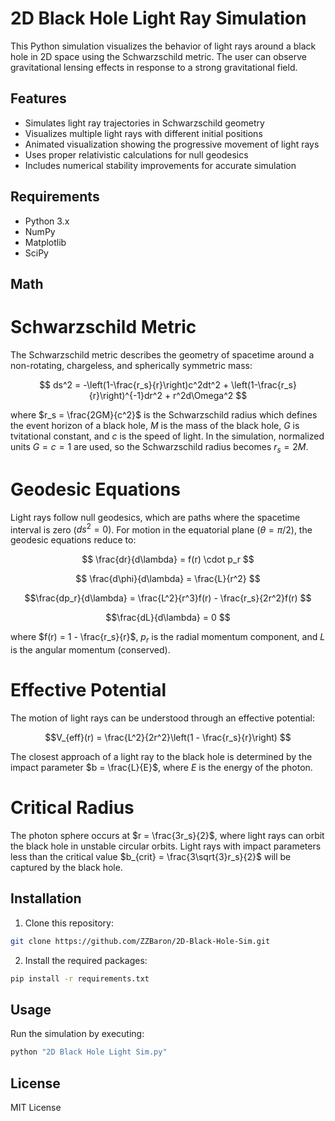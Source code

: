 # 2D Black Hole Light Ray Simulation

This Python simulation visualizes the behavior of light rays around a black hole in 2D space using the Schwarzschild metric. The user can observe gravitational lensing effects in response to a strong gravitational field.

## Features

- Simulates light ray trajectories in Schwarzschild geometry
- Visualizes multiple light rays with different initial positions
- Animated visualization showing the progressive movement of light rays
- Uses proper relativistic calculations for null geodesics
- Includes numerical stability improvements for accurate simulation

## Requirements

- Python 3.x
- NumPy
- Matplotlib
- SciPy

## Math

# Schwarzschild Metric
The Schwarzschild metric describes the geometry of spacetime around a non-rotating, chargeless, and spherically symmetric mass:

```math
 ds^2 = -\left(1-\frac{r_s}{r}\right)c^2dt^2 + \left(1-\frac{r_s}{r}\right)^{-1}dr^2 + r^2d\Omega^2 
```

where $r_s = \frac{2GM}{c^2}$ is the Schwarzschild radius which defines the event horizon of a black hole, $M$ is the mass of the black hole, $G$ is tvitational constant, and $c$ is the speed of light.
In the simulation, normalized units $G = c = 1$ are used, so the Schwarzschild radius becomes $r_s = 2M$.

# Geodesic Equations
Light rays follow null geodesics, which are paths where the spacetime interval is zero ($ds^2 = 0$). 
For motion in the equatorial plane ($\theta = \pi/2$), the geodesic equations reduce to:

```math
 \frac{dr}{d\lambda} = f(r) \cdot p_r 
 ```

```math
 \frac{d\phi}{d\lambda} = \frac{L}{r^2} 
```

```math
\frac{dp_r}{d\lambda} = \frac{L^2}{r^3}f(r) - \frac{r_s}{2r^2}f(r) 
```

```math
\frac{dL}{d\lambda} = 0 
```

where $f(r) = 1 - \frac{r_s}{r}$, $p_r$ is the radial momentum component, and $L$ is the angular momentum (conserved).

# Effective Potential
The motion of light rays can be understood through an effective potential:

```math
V_{eff}(r) = \frac{L^2}{2r^2}\left(1 - \frac{r_s}{r}\right) 
```

The closest approach of a light ray to the black hole is determined by the impact parameter $b = \frac{L}{E}$, where $E$ is the energy of the photon.

# Critical Radius
The photon sphere occurs at $r = \frac{3r_s}{2}$, where light rays can orbit the black hole in unstable circular orbits.
Light rays with impact parameters less than the critical value $b_{crit} = \frac{3\sqrt{3}r_s}{2}$ will be captured by the black hole.
            

## Installation

1. Clone this repository:
```bash
git clone https://github.com/ZZBaron/2D-Black-Hole-Sim.git
```

2. Install the required packages:
```bash
pip install -r requirements.txt
```

## Usage

Run the simulation by executing:
```bash
python "2D Black Hole Light Sim.py"
```


## License

MIT License